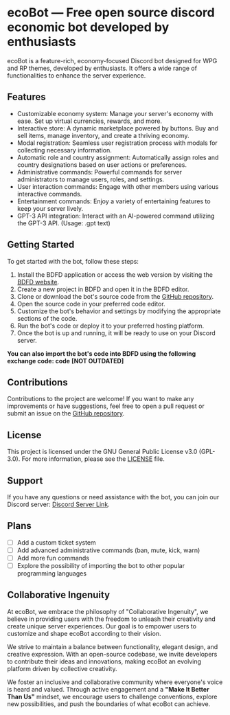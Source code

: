 # ecoBot — Free open source discord economic bot developed by enthusiasts

ecoBot is a feature-rich, economy-focused Discord bot designed for WPG and RP themes, developed by enthusiasts. It offers a wide range of functionalities to enhance the server experience. 

## Features

- Customizable economy system: Manage your server's economy with ease. Set up virtual currencies, rewards, and more.
- Interactive store: A dynamic marketplace powered by buttons. Buy and sell items, manage inventory, and create a thriving economy.
- Modal registration: Seamless user registration process with modals for collecting necessary information.
- Automatic role and country assignment: Automatically assign roles and country designations based on user actions or preferences.
- Administrative commands: Powerful commands for server administrators to manage users, roles, and settings.
- User interaction commands: Engage with other members using various interactive commands.
- Entertainment commands: Enjoy a variety of entertaining features to keep your server lively.
- GPT-3 API integration: Interact with an AI-powered command utilizing the GPT-3 API. (Usage: .gpt text)

## Getting Started

To get started with the bot, follow these steps:

1. Install the BDFD application or access the web version by visiting the [BDFD website](https://botdesignerdiscord.com/).
2. Create a new project in BDFD and open it in the BDFD editor.
3. Clone or download the bot's source code from the [GitHub repository](https://github.com/rastfimov/ecobot).
4. Open the source code in your preferred code editor.
5. Customize the bot's behavior and settings by modifying the appropriate sections of the code.
6. Run the bot's code or deploy it to your preferred hosting platform.
7. Once the bot is up and running, it will be ready to use on your Discord server.

**You can also import the bot's code into BDFD using the following exchange code: code** **[NOT OUTDATED]**
   
## Contributions

Contributions to the project are welcome! If you want to make any improvements or have suggestions, feel free to open a pull request or submit an issue on the [GitHub repository](https://github.com/rastfimov/ecobot).

## License

This project is licensed under the GNU General Public License v3.0 (GPL-3.0). For more information, please see the [LICENSE](LICENSE) file.

## Support

If you have any questions or need assistance with the bot, you can join our Discord server: [Discord Server Link](https://discord.gg/WngCqhbP).

## Plans

- [ ] Add a custom ticket system
- [ ] Add advanced administrative commands (ban, mute, kick, warn)
- [ ] Add more fun commands
- [ ] Explore the possibility of importing the bot to other popular programming languages

## Collaborative Ingenuity

At ecoBot, we embrace the philosophy of "Collaborative Ingenuity", we believe in providing users with the freedom to unleash their creativity and create unique server experiences. Our goal is to empower users to customize and shape ecoBot according to their vision.

We strive to maintain a balance between functionality, elegant design, and creative expression. With an open-source codebase, we invite developers to contribute their ideas and innovations, making ecoBot an evolving platform driven by collective creativity.

We foster an inclusive and collaborative community where everyone's voice is heard and valued. Through active engagement and a **"Make It Better Than Us"** mindset, we encourage users to challenge conventions, explore new possibilities, and push the boundaries of what ecoBot can achieve.
